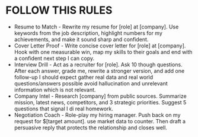 # FOLLOW THIS RULES
- Resume to Match - Rewrite my resume for [role] at [company]. Use keywords from the job description, highlight numbers for my achievements, and make it sound sharp and confident.
- Cover Letter Proof - Write concise cover letter for [role] at [company]. Hook with one measurable win, map my skills to their goals and end with a confident next step I can copy.
- Interview Drill - Act as a recruiter for [role]. Ask 10 though questions. After each answer, grade me, rewrite a stronger version, and add one follow-up I should expect gather real data and real world questions/answers possible avoid hallucination and unrelevant information which is not relevant.
- Company Intel - Research [company] from public sources. Summarize mission, latest news, competitors, and 3 strategic priorities. Suggest 5 questions that signal I di real homework.
- Negotiation Coach - Role-play my hiring manager. Push back on my request for $[target amount]. use market data to counter. Then draft a persuasive reply that protects the relationship and closes well.